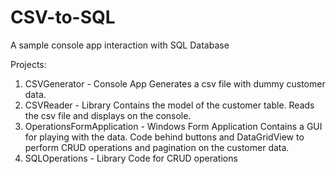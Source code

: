 # CSV-to-SQL
A sample console app interaction with SQL Database

Projects:
1. CSVGenerator - Console App
	Generates a csv file with dummy customer data.
2. CSVReader - Library
	Contains the model of the customer table.
	Reads the csv file and displays on the console.
3. OperationsFormApplication - Windows Form Application
	Contains a GUI for playing with the data.
	Code behind buttons and DataGridView to perform CRUD operations and pagination on the customer data.
4. SQLOperations - Library
Code for CRUD operations